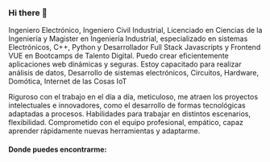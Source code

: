 ### Hi there 👋

<!--
**RWCA75/RWCA75** is a ✨ _special_ ✨ repository because its `README.md` (this file) appears on your GitHub profile.  -->

Ingeniero Electrónico, Ingeniero Civil Industrial, Licenciado en Ciencias de la Ingeniería y Magister en Ingeniería Industrial, 
especializado en sistemas Electrónicos, C++, Python y Desarrollador Full Stack Javascripts y Frontend VUE en Bootcamps de Talento 
Digital. Puedo crear eficientemente aplicaciones web dinámicas y seguras. Estoy capacitado para realizar análisis de datos, 
Desarrollo de sistemas electrónicos, Circuitos, Hardware, Domótica, Internet de las Cosas IoT

Riguroso con el trabajo en el día a día, meticuloso, me atraen los proyectos intelectuales e innovadores, 
como el desarrollo de formas tecnológicas adaptadas a procesos. Habilidades para trabajar en distintos escenarios, 
flexibilidad. Comprometido con el equipo profesional, empático, capaz aprender rápidamente nuevas herramientas y adaptarme.

#### Donde puedes encontrarme: 
[Linkedin]: https://www.linkedin.com/in/reinaldo-c-500969121/
